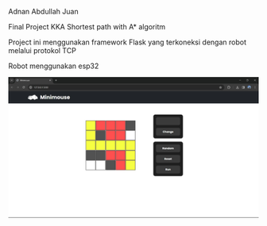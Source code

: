 Adnan Abdullah Juan

Final Project KKA
Shortest path with A\* algoritm

Project ini menggunakan framework Flask yang terkoneksi dengan robot melalui protokol TCP

Robot menggunakan esp32

![alt text](img/home.jpeg)
